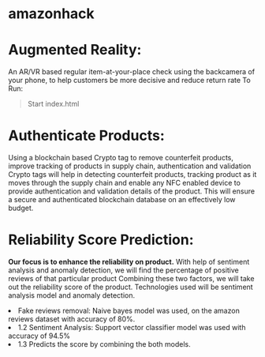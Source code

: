 # amazonhack

# Augmented Reality:
An AR/VR based regular item-at-your-place check using the backcamera of your phone, to help customers be more decisive and reduce
return rate
To Run:
> Start index.html

# Authenticate Products:
Using a blockchain based Crypto tag to remove counterfeit products, improve tracking of products in supply chain, authentication and
validation
Crypto tags will help in detecting counterfeit products, tracking product as it moves through the supply chain and enable any NFC enabled device to provide authentication and validation details of the product. This will ensure a secure and authenticated blockchain database on an effectively low budget.


# Reliability Score Prediction:
  <b>Our focus is to enhance the reliability on product.</b>
   With help of sentiment analysis and anomaly detection, we will find the percentage of positive reviews of that particular product
   Combining these two factors, we will take out the reliability score of the product.
   Technologies used will be sentiment analysis model and anomaly detection.
   
  <li>Fake reviews removal: Naive bayes model was used, on the amazon reviews dataset with accuracy of 80%.</li>
  <li>1.2 Sentiment Analysis: Support vector classifier model was used with accuracy of 94.5%</li>
  <li>1.3 Predicts the score by combining the both models.</li>
  
